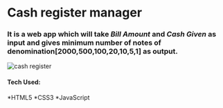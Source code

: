 # Cash register manager
 
### It is a web app which will take *Bill Amount* and *Cash Given* as input and gives minimum number of notes of denomination[2000,500,100,20,10,5,1] as output.
![cash register](https://user-images.githubusercontent.com/81930207/134581753-33624f08-25af-462f-88ca-39eb3d8cd5c1.png)



#### Tech Used:
*HTML5
*CSS3
*JavaScript
